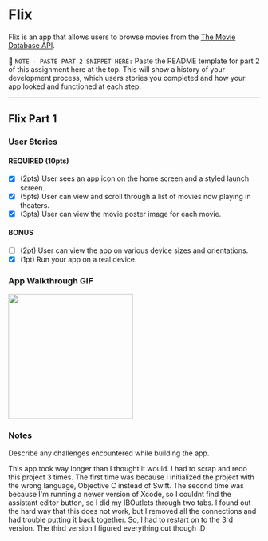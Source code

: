 # Flix

Flix is an app that allows users to browse movies from the [The Movie Database API](http://docs.themoviedb.apiary.io/#).

📝 `NOTE - PASTE PART 2 SNIPPET HERE:` Paste the README template for part 2 of this assignment here at the top. This will show a history of your development process, which users stories you completed and how your app looked and functioned at each step.

---

## Flix Part 1

### User Stories

#### REQUIRED (10pts)
- [x] (2pts) User sees an app icon on the home screen and a styled launch screen.
- [x] (5pts) User can view and scroll through a list of movies now playing in theaters.
- [x] (3pts) User can view the movie poster image for each movie.

#### BONUS
- [ ] (2pt) User can view the app on various device sizes and orientations.
- [x] (1pt) Run your app on a real device.

### App Walkthrough GIF

<img src="https://media.giphy.com/media/mM8dsHiwb76YUWWR9L/giphy.gif?cid=790b761180c4033da6acd4a58c588255aba2b8c0af8ddbbb&rid=giphy.gif&ct=g" width=250><br>

### Notes
Describe any challenges encountered while building the app.

This app took way longer than I thought it would. I had to scrap and redo this project 3 times. The first time was because I initialized the project with the wrong language, Objective C instead of Swift.
The second time was because I'm running a newer version of Xcode, so I couldnt find the assistant editor button, so I did my IBOutlets through two tabs. I found out the hard way that this does not work, but I removed all the connections and had trouble putting it back together. So, I had to restart on to the 3rd version.
The third version I figured everything out though :D
